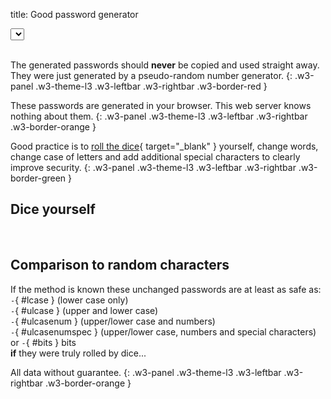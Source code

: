 title: Good password generator

<link rel="stylesheet" type="text/css" href="../../dice/slider.css">

<div class="w3-cell-row w3-margin-bottom">
  <div class="w3-cell">
    <select class="w3-select w3-border w3-theme-l1" name="wordlist" id="wordlist-dropdown" onchange="changeWordlist()"></select>
  </div>
  <div class="w3-cell">&nbsp;</div>
  <div class="w3-cell" id="wordlist-info"></div>
</div>
<input id="words-slider" class="slider w3-theme-l4" style="display: none;" type="range" min="2" max="10" onChange="generatePassword();">
<div class="w3-margin-bottom" id="generate-button"></div>
<div class="w3-row">
  <div id="text-password"></div>
  <div class="w3-twothird">
    <div id="result-password"></div>
  </div>
  <div class="w3-third w3-container">
    <div class="w3-small" id="text-dicerolls"></div>
    <div class="w3-small" id="result-dicerolls"></div>
  </div>
</div>

The generated passwords should **never** be copied and used straight away. They were just generated by a pseudo-random number generator.
{: .w3-panel .w3-theme-l3 .w3-leftbar .w3-rightbar .w3-border-red }

These passwords are generated in your browser. This web server knows nothing about them.
{: .w3-panel .w3-theme-l3 .w3-leftbar .w3-rightbar .w3-border-orange }

Good practice is to [roll the dice](https://en.wikipedia.org/wiki/Diceware){ target="_blank" } yourself, change words, change case of letters and add additional special characters to clearly improve security.
{: .w3-panel .w3-theme-l3 .w3-leftbar .w3-rightbar .w3-border-green }

## Dice yourself

<div class="w3-cell-row">
  <div id="dicerolls-input" class="w3-cell" style="width:50%"></div>
  <div class="w3-cell w3-cell-middle">&nbsp;</div>
  <div id="rollsword-output" class="w3-cell w3-cell-middle" style="width:47%"></div>
</div>

## Comparison to random characters

If the method is known these unchanged passwords are at least as safe as:  
`-`{ #lcase } (lower case only)  
`-`{ #ulcase } (upper and lower case)  
`-`{ #ulcasenum } (upper/lower case and numbers)  
`-`{ #ulcasenumspec } (upper/lower case, numbers and special characters)  
or `-`{ #bits } bits  
**if** they were truly rolled by dice...

All data without guarantee.
{: .w3-panel .w3-theme-l3 .w3-leftbar .w3-rightbar .w3-border-orange }

<script>
var lang = "en";
var sSource = "Source";
var sErrWordlists404 = "error: no wordlists found.";
var sErrWordlists = "error: couldn't fetch wordlists.";
var sErrWordlist404 = "error: wordlist not found.";
var sErrWordlist = "error: couldn't fetch wordlist.";
var sGenerate = "generate";
var sPasswords = "Passwords:";
var sDiceRolls = "Dice rolls:";
var sRollNotFound = "Dice rolls could not be found in the word list.";

let defaultOption = document.createElement('option');
defaultOption.text = 'Choose wordlist';
defaultOption.setAttribute('disabled', 'disabled');

var dicepath = base_url+"/dice/";
</script>

<script type="text/javascript" src="../../dice/dice.js"></script>